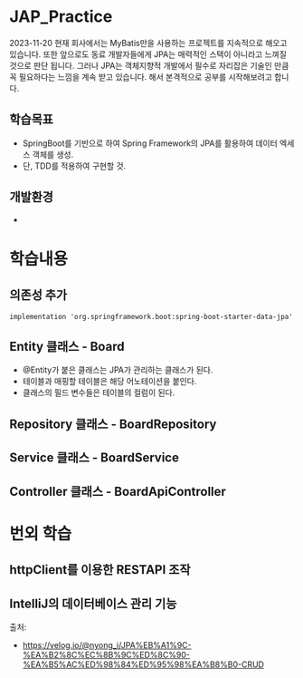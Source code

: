 # JAP_Practice
2023-11-20
현재 회사에서는 MyBatis만을 사용하는 프로젝트를 지속적으로 해오고 있습니다.
또한 앞으로도 동료 개발자들에게 JPA는 매력적인 스택이 아니라고 느껴질 것으로 판단 됩니다.
그러나 JPA는 객체지향적 개발에서 필수로 자리잡은 기술인 만큼 꼭 필요하다는 느낌을 계속 받고 있습니다.
해서 본격적으로 공부를 시작해보려고 합니다.

## 학습목표
- SpringBoot를 기반으로 하여 Spring Framework의 JPA를 활용하여 데이터 엑세스 객체를 생성.
- 단, TDD를 적용하여 구현할 것.

## 개발환경
- 

# 학습내용
## 의존성 추가
    implementation 'org.springframework.boot:spring-boot-starter-data-jpa'

## Entity 클래스 - Board
- @Entity가 붙은 클래스는 JPA가 관리하는 클래스가 된다. 
- 테이블과 매핑할 테이블은 해당 어노테이션을 붙인다. 
- 클래스의 필드 변수들은 테이블의 컬럼이 된다.
                                
## Repository 클래스 - BoardRepository


## Service 클래스 - BoardService


## Controller 클래스 - BoardApiController


# 번외 학습
## httpClient를 이용한 RESTAPI 조작
## IntelliJ의 데이터베이스 관리 기능






출처: 
- https://velog.io/@nyong_i/JPA%EB%A1%9C-%EA%B2%8C%EC%8B%9C%ED%8C%90-%EA%B5%AC%ED%98%84%ED%95%98%EA%B8%B0-CRUD 
